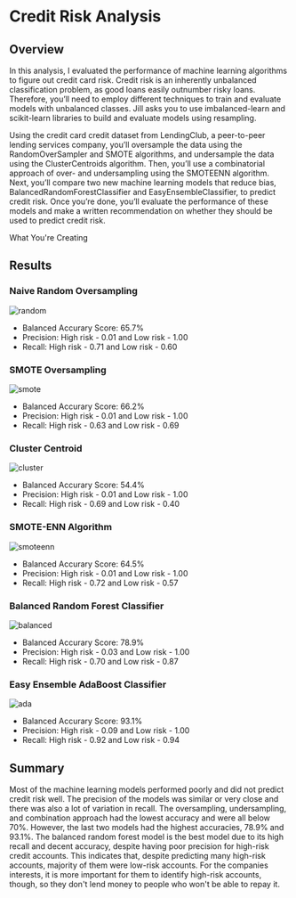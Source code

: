 # Credit Risk Analysis

## Overview
In this analysis, I evaluated the performance of machine learning algorithms to figure out credit card risk. Credit risk is an inherently unbalanced classification problem, as good loans easily outnumber risky loans. Therefore, you’ll need to employ different techniques to train and evaluate models with unbalanced classes. Jill asks you to use imbalanced-learn and scikit-learn libraries to build and evaluate models using resampling.

Using the credit card credit dataset from LendingClub, a peer-to-peer lending services company, you’ll oversample the data using the RandomOverSampler and SMOTE algorithms, and undersample the data using the ClusterCentroids algorithm. Then, you’ll use a combinatorial approach of over- and undersampling using the SMOTEENN algorithm. Next, you’ll compare two new machine learning models that reduce bias, BalancedRandomForestClassifier and EasyEnsembleClassifier, to predict credit risk. Once you’re done, you’ll evaluate the performance of these models and make a written recommendation on whether they should be used to predict credit risk.

What You're Creating

## Results

### Naive Random Oversampling
![random](https://user-images.githubusercontent.com/106292020/192284081-f1bdfcdf-5bd2-4042-b39b-f6deb954dedb.PNG)
* Balanced Accurary Score: 65.7%
* Precision: High risk - 0.01 and Low risk - 1.00
* Recall: High risk - 0.71 and Low risk - 0.60
###  SMOTE Oversampling
![smote](https://user-images.githubusercontent.com/106292020/192284078-e524002c-83f2-4311-a860-2e36390728ff.PNG)
* Balanced Accurary Score: 66.2%
* Precision: High risk - 0.01 and Low risk - 1.00
* Recall: High risk - 0.63 and Low risk - 0.69
### Cluster Centroid
![cluster](https://user-images.githubusercontent.com/106292020/192284064-ca4c6bac-8a14-47c2-8727-ee8c25b07ece.PNG)
* Balanced Accurary Score: 54.4% 
* Precision: High risk - 0.01 and Low risk - 1.00
* Recall: High risk - 0.69 and Low risk - 0.40
### SMOTE-ENN Algorithm
![smoteenn](https://user-images.githubusercontent.com/106292020/192284080-f4929e36-8333-44e1-8337-353b9e87c0e1.PNG)
* Balanced Accurary Score: 64.5%
* Precision: High risk - 0.01 and Low risk - 1.00
* Recall: High risk - 0.72 and Low risk - 0.57
### Balanced Random Forest Classifier 
![balanced](https://user-images.githubusercontent.com/106292020/192284061-7d3c12cc-e245-459f-967a-20bd5ff54e70.PNG)
* Balanced Accurary Score: 78.9%
* Precision: High risk - 0.03 and Low risk - 1.00
* Recall: High risk - 0.70 and Low risk - 0.87
### Easy Ensemble AdaBoost Classifier
![ada](https://user-images.githubusercontent.com/106292020/192284065-226fd321-df50-405b-85d7-ff78786189e3.PNG)
* Balanced Accurary Score: 93.1%
* Precision: High risk - 0.09 and Low risk - 1.00
* Recall: High risk - 0.92 and Low risk - 0.94

## Summary

Most of the machine learning models performed poorly and did not predict credit risk well. The precision of the models was similar or very close and there was also a lot of variation in recall. The oversampling, undersampling, and combination approach had the lowest accuracy and were all below 70%. However, the last two models had the highest accuracies, 78.9% and 93.1%. The balanced random forest model is the best model due to its high recall and decent accuracy, despite having poor precision for high-risk credit accounts. This indicates that, despite predicting many high-risk accounts, majority of them were low-risk accounts. For the companies interests, it is more important for them to identify high-risk accounts, though, so they don't lend money to people who won't be able to repay it.
